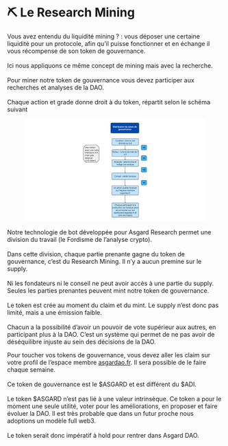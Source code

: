 # ⛏ Le Research Mining

Vous avez entendu du liquidité mining ? : vous déposer une certaine liquidité pour un protocole, afin qu’il puisse fonctionner et en échange il vous récompense de son token de gouvernance. \
\
Ici nous appliquons ce même concept de mining mais avec la recherche. \
\
Pour miner notre token de gouvernance vous devez participer aux recherches et analyses de la DAO. \
\
Chaque action et grade donne droit à du token, répartit selon le schéma suivant

<figure><img src="../../.gitbook/assets/schema asgard.png" alt=""><figcaption></figcaption></figure>

Notre technologie de bot développée pour Asgard Research permet une division du travail (le Fordisme de l’analyse crypto). \
\
Dans cette division, chaque partie prenante gagne du token de gouvernance, c’est du Research Mining. Il n’y a aucun premine sur le supply. \
\
Ni les fondateurs ni le conseil ne peut avoir accès à une partie du supply. Seules les parties prenantes peuvent mint notre token de gouvernance. \
\
Le token est crée au moment du claim et du mint. Le supply n’est donc pas limité, mais a une émission faible. \
\
Chacun a la possibilité d’avoir un pouvoir de vote supérieur aux autres, en participant plus à la DAO. C’est un système qui permet de ne pas avoir de déséquilibre injuste au sein des décisions de la DAO.

Pour toucher vos tokens de gouvernance, vous devez aller les claim sur votre profil de l’espace membre [asgardao.fr](http://asgardao.fr). Il sera possible de le faire chaque semaine. \
\
Ce token de gouvernance est le $ASGARD et est différent du $ADI. \
\
Le token $ASGARD n’est pas lié à une valeur intrinsèque. Ce token a pour le moment une seule utilité, voter pour les améliorations, en proposer et faire évoluer la DAO. Il est très probable que dans un futur proche nous adoptions un modèle full web3.\
\
Le token serait donc impératif à hold pour rentrer dans Asgard DAO.
